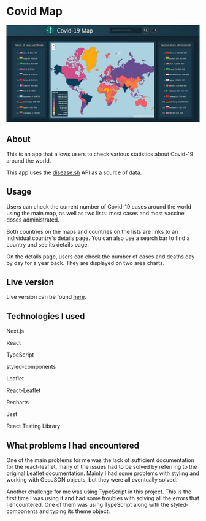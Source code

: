 # Covid Map

![Screenshot of the app](https://github.com/TZ-fn/CovidMap/blob/main/assets/img/CovidMapScreenshot.jpg)

## About

This is an app that allows users to check various statistics about Covid-19 around the world.

This app uses the [disease.sh](https://disease.sh/) API as a source of data.

## Usage

Users can check the current number of Covid-19 cases around the world using the main map, as well as two lists: most cases and most vaccine doses administrated.

Both countries on the maps and countries on the lists are links to an individual country's details page. You can also use a search bar to find a country and see its details page.

On the details page, users can check the number of cases and deaths day by day for a year back. They are displayed on two area charts.

## Live version

Live version can be found [here](https://covid-map-chi.vercel.app/).

## Technologies I used

Next.js

React

TypeScript

styled-components

Leaflet

React-Leaflet

Recharts

Jest

React Testing Library

## What problems I had encountered

One of the main problems for me was the lack of sufficient documentation for the react-leaflet, many of the issues had to be solved by referring to the original Leaflet documentation. Mainly I had some problems with styling and working with GeoJSON objects, but they were all eventually solved.

Another challenge for me was using TypeScript in this project. This is the first time I was using it and had some troubles with solving all the errors that I encountered. One of them was using TypeScript along with the styled-components and typing its theme object.

